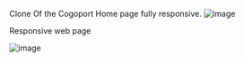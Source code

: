 Clone Of the Cogoport Home page fully responsive.
![image](https://github.com/Meenakunji/Assignment-2/assets/83979451/cf3f7045-f075-4841-9344-387fa6f12c8b)

Responsive web page 

![image](https://github.com/Meenakunji/Assignment-2/assets/83979451/69258dc3-4707-4f88-8984-6c16ac56b0b0)



